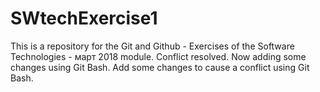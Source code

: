 # SWtechExercise1
This is a repository for the Git and Github - Exercises of the Software Technologies - март 2018 module.
Conflict resolved.
Now adding some changes using Git Bash.
Add some changes to cause a conflict using Git Bash.